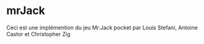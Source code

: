 # mrJack
Ceci est une implémention du jeu Mr.Jack pocket par Louis Stefani, Antoine Castor et Christopher Zig
